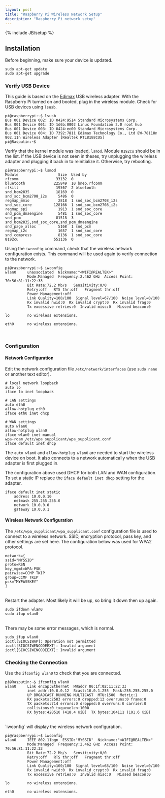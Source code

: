 ```yaml
---
layout: post
title: "Raspberry Pi Wireless Network Setup"
description: "Raspberry Pi network setup"
---
```

{% include JB/setup %}

## Installation

Before beginning, make sure your device is updated.

    sudo apt-get update
    sudo apt-get upgrade

### Verify USB Device

This guide is based on the [Edimax](http://www.amazon.com/Edimax-EW-7811Un-Wireless-Adapter-Wizard/dp/B003MTTJOY/ref=sr_1_1?ie=UTF8&qid=1402764906&sr=8-1&keywords=edimax) USB wireless adapter. With the Raspberry Pi turned on and booted, plug in the wireless module.
Check for USB devices using `lsusb`.

    pi@raspberrypi:~$ lsusb
    Bus 001 Device 002: ID 0424:9514 Standard Microsystems Corp.
    Bus 001 Device 001: ID 1d6b:0002 Linux Foundation 2.0 root hub
    Bus 001 Device 003: ID 0424:ec00 Standard Microsystems Corp.
    Bus 001 Device 004: ID 7392:7811 Edimax Technology Co., Ltd EW-7811Un 802.11n Wireless Adapter [Realtek RTL8188CUS]
    pi@Rasputin:~$

Verify that the kernel module was loaded, `lsmod`. Module `8192cu` should be in the list. If the USB device is not seen in theses, try unplugging the wireless adapter and plugging it back in to reinitialize it. Otherwise, try rebooting.

    pi@raspberrypi:~$ lsmod
    Module                  Size  Used by
    rfcomm                 33132  0
    bluetooth             225849  10 bnep,rfcomm
    rfkill                 19567  2 bluetooth
    snd_bcm2835            18169  0
    snd_soc_bcm2708_i2s     5486  0
    regmap_mmio             2818  1 snd_soc_bcm2708_i2s
    snd_soc_core          128166  1 snd_soc_bcm2708_i2s
    regmap_spi              1913  1 snd_soc_core
    snd_pcm_dmaengine       5481  1 snd_soc_core
    snd_pcm                81518  3 snd_bcm2835,snd_soc_core,snd_pcm_dmaengine
    snd_page_alloc          5168  1 snd_pcm
    regmap_i2c              1657  1 snd_soc_core
    snd_compress            8136  1 snd_soc_core
    8192cu                551136  0

Using the `iwconfig` command, check that the wireless network configuration exists. This command will be used again to verify connection to the network.

    pi@raspberrypi:~$ iwconfig
    wlan0     unassociated  Nickname:"<WIFI@REALTEK>"
              Mode:Managed  Frequency:2.462 GHz  Access Point: 70:56:81:11:22:33
              Bit Rate:72.2 Mb/s   Sensitivity:0/0  
              Retry:off   RTS thr:off   Fragment thr:off
              Power Management:off
              Link Quality=100/100  Signal level=67/100  Noise level=0/100
              Rx invalid nwid:0  Rx invalid crypt:0  Rx invalid frag:0
              Tx excessive retries:0  Invalid misc:0   Missed beacon:0

    lo        no wireless extensions.

    eth0      no wireless extensions.

<br/>

### Configuration

#### Network Configuration
Edit the network configuration file `/etc/network/interfaces` (use `sudo nano` or another text editor).

    # local network loopback
    auto lo
    iface lo inet loopback

    # LAN settings
    auto eth0
    allow-hotplug eth0
    iface eth0 inet dhcp

    # WAN settings
    auto wlan0
    allow-hotplug wlan0
    iface wlan0 inet manual
    wpa-roam /etc/wpa_supplicant/wpa_supplicant.conf
    iface default inet dhcp

The `auto wlan0` and `allow-hotplug wlan0` are needed to start the wireless device on boot. It also connects to a network automatically when the USB adapter is first plugged in.

The configuration above used DHCP for both LAN and WAN configuration. To set a static IP replace the `iface default inet dhcp` setting for the adapter.

    iface default inet static
        address 10.0.0.10
        netmask 255.255.255.0
        network 10.0.0.0
        gateway 10.0.0.1

#### Wireless Network Configuration
The `/etc/wpa_supplicant/wpa_supplicant.conf` configuration file is used to connect to a wireless network. SSID, encryption protocol, pass key, and other settings are set here. The configuration below was used for WPA2 protocol.

    network={
    ssid="MYSSID"
    proto=RSN
    key_mgmt=WPA-PSK
    pairwise=CCMP TKIP
    group=CCMP TKIP
    psk="MYPASSKEY"
    }

<br/>
Restart the adapter. Most likely it will be up, so bring it down then up again.

    sudo ifdown wlan0
    sudo ifup wlan0

<br/>
There may be some error messages, which is normal.

    sudo ifup wlan0
    ioctl[SIOCSIWAP]: Operation not permitted
    ioctl[SIOCSIWENCODEEXT]: Invalid argument
    ioctl[SIOCSIWENCODEEXT]: Invalid argument

### Checking the Connection

Use the `ifconfig wlan0` to check that you are connected.

    pi@Rasputin:~$ ifconfig wlan0
    wlan0     Link encap:Ethernet  HWaddr 80:1f:02:11:22:33  
              inet addr:10.0.0.12  Bcast:10.0.1.255  Mask:255.255.255.0
              UP BROADCAST RUNNING MULTICAST  MTU:1500  Metric:1
              RX packets:2583 errors:0 dropped:12 overruns:0 frame:0
              TX packets:714 errors:0 dropped:0 overruns:0 carrier:0
              collisions:0 txqueuelen:1000
              RX bytes:428510 (418.4 KiB)  TX bytes:104111 (101.6 KiB)

<br/>
`iwconfig` will display the wireless network configuration.

    pi@raspberrypi:~$ iwconfig
    wlan0     IEEE 802.11bgn  ESSID:"MYSSID"  Nickname:"<WIFI@REALTEK>"
              Mode:Managed  Frequency:2.462 GHz  Access Point: 70:56:81:11:22:33
              Bit Rate:72.2 Mb/s   Sensitivity:0/0  
              Retry:off   RTS thr:off   Fragment thr:off
              Power Management:off
              Link Quality=100/100  Signal level=68/100  Noise level=0/100
              Rx invalid nwid:0  Rx invalid crypt:0  Rx invalid frag:0
              Tx excessive retries:0  Invalid misc:0   Missed beacon:0

    lo        no wireless extensions.

    eth0      no wireless extensions.
